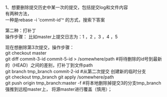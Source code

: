 1、想要删除提交历史中某一次的提交，包括提交log和文件内容  
有两种方法，  
一种是rebase -i 'commit-id'^ 的方式，搜索下答案  

第二种：打补丁  
操作步骤：
比如master上提交日志为：1 ，2 ，3 ，4 ，5  

现在想删除第3次提交，操作步骤：  
git checkout master  
git diff commit-3-id commit-5-id > /somewhere/path #将待删除的id号到最新的（HEAD）之间的差别，打补丁到文件path  
git branch  tmp_branch  commit-2-id #从第二次提交 创建新的临时分支  
git checkout tmp_branch
git apply /somewhere/path  
git push origin tmp_branch:master -f #将本地删除掉提交3的分支tmp_branch强推到远程master上， 将源master进行覆盖（慎用）；  

